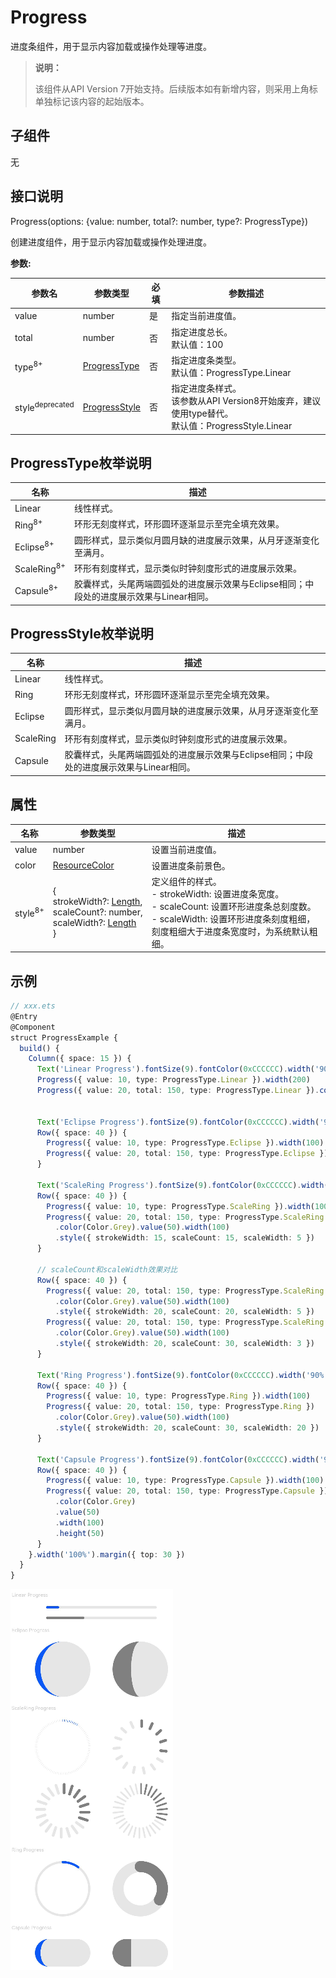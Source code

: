 # Progress

进度条组件，用于显示内容加载或操作处理等进度。

>  **说明：**
>
>  该组件从API Version 7开始支持。后续版本如有新增内容，则采用上角标单独标记该内容的起始版本。


## 子组件

无


## 接口说明

Progress(options: {value: number, total?: number, type?: ProgressType})

创建进度组件，用于显示内容加载或操作处理进度。

**参数:**

| 参数名 | 参数类型 | 必填 | 参数描述 |
| -------- | -------- | -------- | -------- |
| value | number | 是 | 指定当前进度值。 |
| total | number | 否 | 指定进度总长。<br/>默认值：100 |
| type<sup>8+</sup> | [ProgressType](#progresstype枚举说明) | 否 | 指定进度条类型。<br/>默认值：ProgressType.Linear |
| style<sup>deprecated</sup> | [ProgressStyle](#progressstyle枚举说明) | 否 | 指定进度条样式。<br/>该参数从API Version8开始废弃，建议使用type替代。<br/>默认值：ProgressStyle.Linear |

## ProgressType枚举说明

| 名称 | 描述 |
| -------- | -------- |
| Linear | 线性样式。 |
| Ring<sup>8+</sup> | 环形无刻度样式，环形圆环逐渐显示至完全填充效果。 |
| Eclipse<sup>8+</sup> | 圆形样式，显示类似月圆月缺的进度展示效果，从月牙逐渐变化至满月。 |
| ScaleRing<sup>8+</sup> | 环形有刻度样式，显示类似时钟刻度形式的进度展示效果。 |
| Capsule<sup>8+</sup> | 胶囊样式，头尾两端圆弧处的进度展示效果与Eclipse相同；中段处的进度展示效果与Linear相同。 |

##  ProgressStyle枚举说明 

| 名称      | 描述                                                         |
| --------- | ------------------------------------------------------------ |
| Linear    | 线性样式。                                                   |
| Ring      | 环形无刻度样式，环形圆环逐渐显示至完全填充效果。             |
| Eclipse   | 圆形样式，显示类似月圆月缺的进度展示效果，从月牙逐渐变化至满月。 |
| ScaleRing | 环形有刻度样式，显示类似时钟刻度形式的进度展示效果。         |
| Capsule   | 胶囊样式，头尾两端圆弧处的进度展示效果与Eclipse相同；中段处的进度展示效果与Linear相同。 |

## 属性

| 名称 | 参数类型 | 描述 |
| -------- | -------- | -------- |
| value | number | 设置当前进度值。 |
| color | [ResourceColor](ts-types.md#resourcecolor) | 设置进度条前景色。 |
| style<sup>8+</sup> | {<br/>strokeWidth?:&nbsp;[Length](ts-types.md#length),<br/>scaleCount?:&nbsp;number,<br/>scaleWidth?:&nbsp;[Length](ts-types.md#length)<br/>} | 定义组件的样式。<br/>-&nbsp;strokeWidth:&nbsp;设置进度条宽度。<br/>-&nbsp;scaleCount:&nbsp;设置环形进度条总刻度数。<br/>-&nbsp;scaleWidth:&nbsp;设置环形进度条刻度粗细，刻度粗细大于进度条宽度时，为系统默认粗细。 |


## 示例

```ts
// xxx.ets
@Entry
@Component
struct ProgressExample {
  build() {
    Column({ space: 15 }) {
      Text('Linear Progress').fontSize(9).fontColor(0xCCCCCC).width('90%')
      Progress({ value: 10, type: ProgressType.Linear }).width(200)
      Progress({ value: 20, total: 150, type: ProgressType.Linear }).color(Color.Grey).value(50).width(200)


      Text('Eclipse Progress').fontSize(9).fontColor(0xCCCCCC).width('90%')
      Row({ space: 40 }) {
        Progress({ value: 10, type: ProgressType.Eclipse }).width(100)
        Progress({ value: 20, total: 150, type: ProgressType.Eclipse }).color(Color.Grey).value(50).width(100)
      }

      Text('ScaleRing Progress').fontSize(9).fontColor(0xCCCCCC).width('90%')
      Row({ space: 40 }) {
        Progress({ value: 10, type: ProgressType.ScaleRing }).width(100)
        Progress({ value: 20, total: 150, type: ProgressType.ScaleRing })
          .color(Color.Grey).value(50).width(100)
          .style({ strokeWidth: 15, scaleCount: 15, scaleWidth: 5 })
      }

      // scaleCount和scaleWidth效果对比
      Row({ space: 40 }) {
        Progress({ value: 20, total: 150, type: ProgressType.ScaleRing })
          .color(Color.Grey).value(50).width(100)
          .style({ strokeWidth: 20, scaleCount: 20, scaleWidth: 5 })
        Progress({ value: 20, total: 150, type: ProgressType.ScaleRing })
          .color(Color.Grey).value(50).width(100)
          .style({ strokeWidth: 20, scaleCount: 30, scaleWidth: 3 })
      }

      Text('Ring Progress').fontSize(9).fontColor(0xCCCCCC).width('90%')
      Row({ space: 40 }) {
        Progress({ value: 10, type: ProgressType.Ring }).width(100)
        Progress({ value: 20, total: 150, type: ProgressType.Ring })
          .color(Color.Grey).value(50).width(100)
          .style({ strokeWidth: 20, scaleCount: 30, scaleWidth: 20 })
      }

      Text('Capsule Progress').fontSize(9).fontColor(0xCCCCCC).width('90%')
      Row({ space: 40 }) {
        Progress({ value: 10, type: ProgressType.Capsule }).width(100).height(50)
        Progress({ value: 20, total: 150, type: ProgressType.Capsule })
          .color(Color.Grey)
          .value(50)
          .width(100)
          .height(50)
      }
    }.width('100%').margin({ top: 30 })
  }
}
```

![progress](figures/progress.png)
